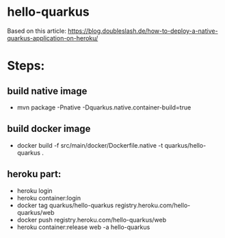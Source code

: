 # hello-quarkus

Based on this article:
https://blog.doubleslash.de/how-to-deploy-a-native-quarkus-application-on-heroku/

# Steps:

## build native image

* mvn package -Pnative -Dquarkus.native.container-build=true

## build docker image
* docker build -f src/main/docker/Dockerfile.native -t quarkus/hello-quarkus .

## heroku part:

* heroku login
* heroku container:login
* docker tag quarkus/hello-quarkus registry.heroku.com/hello-quarkus/web
* docker push registry.heroku.com/hello-quarkus/web
* heroku container:release web -a hello-quarkus
